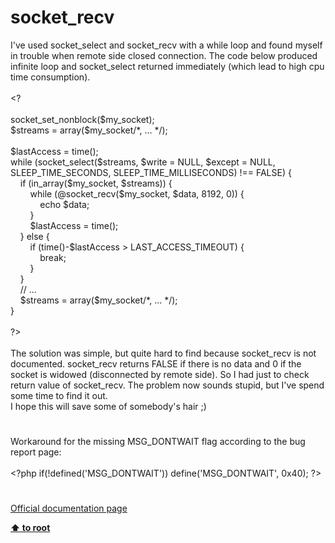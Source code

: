 # socket_recv




<div class="phpcode"><span class="html">
I&apos;ve used socket_select and socket_recv with a while loop and found myself in trouble when remote side closed connection. The code below produced infinite loop and socket_select returned immediately (which lead to high cpu time consumption).<br><br>&lt;?<br><br>socket_set_nonblock($my_socket);<br>$streams = array($my_socket/*, ... */);<br><br>$lastAccess = time();<br>while (socket_select($streams, $write = NULL, $except = NULL, SLEEP_TIME_SECONDS, SLEEP_TIME_MILLISECONDS) !== FALSE) {<br>&#xA0; &#xA0; if (in_array($my_socket, $streams)) {<br>&#xA0; &#xA0; &#xA0; &#xA0; while (@socket_recv($my_socket, $data, 8192, 0)) {<br>&#xA0; &#xA0; &#xA0; &#xA0; &#xA0; &#xA0; echo $data;<br>&#xA0; &#xA0; &#xA0; &#xA0; }<br>&#xA0; &#xA0; &#xA0; &#xA0; $lastAccess = time();<br>&#xA0; &#xA0; } else {<br>&#xA0; &#xA0; &#xA0; &#xA0; if (time()-$lastAccess &gt; LAST_ACCESS_TIMEOUT) {<br>&#xA0; &#xA0; &#xA0; &#xA0; &#xA0; &#xA0; break;<br>&#xA0; &#xA0; &#xA0; &#xA0; }<br>&#xA0; &#xA0; }<br>&#xA0; &#xA0; // ...<br>&#xA0; &#xA0; $streams = array($my_socket/*, ... */);<br>}<br><br>?&gt;<br><br>The solution was simple, but quite hard to find because socket_recv is not documented. socket_recv returns FALSE if there is no data and 0 if the socket is widowed (disconnected by remote side). So I had just to check return value of socket_recv. The problem now sounds stupid, but I&apos;ve spend some time to find it out.<br>I hope this will save some of somebody&apos;s hair ;)</span>
</div>
  

#


<div class="phpcode"><span class="html">
Workaround for the missing MSG_DONTWAIT flag according to the bug report page:<br><br><span class="default">&lt;?php </span><span class="keyword">if(!</span><span class="default">defined</span><span class="keyword">(</span><span class="string">&apos;MSG_DONTWAIT&apos;</span><span class="keyword">)) </span><span class="default">define</span><span class="keyword">(</span><span class="string">&apos;MSG_DONTWAIT&apos;</span><span class="keyword">, </span><span class="default">0x40</span><span class="keyword">); </span><span class="default">?&gt;</span>
</span>
</div>
  

#

[Official documentation page](https://www.php.net/manual/en/function.socket-recv.php)

**[⬆ to root](/)**